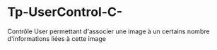 # Tp-UserControl-C-
Contrôle User permettant d'associer une image à un certains nombre d'informations liées à cette image


